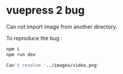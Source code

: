 # vuepress 2 bug

Can not import image from another directory.

To reproduce the bug :

```bash
npm i
npm run dev
```

```bash
Can't resolve '../images/video.png'
```
